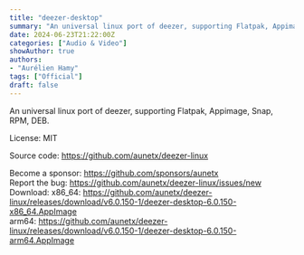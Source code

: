 ```yaml
---
title: "deezer-desktop"
summary: "An universal linux port of deezer, supporting Flatpak, Appimage, Snap, RPM, DEB."
date: 2024-06-23T21:22:00Z
categories: ["Audio & Video"]
showAuthor: true
authors:
- "Aurélien Hamy"
tags: ["Official"]
draft: false
---
```


An universal linux port of deezer, supporting Flatpak, Appimage, Snap, RPM, DEB.

License: MIT

Source code: <https://github.com/aunetx/deezer-linux>

Become a sponsor: <https://github.com/sponsors/aunetx>  
Report the bug: <https://github.com/aunetx/deezer-linux/issues/new>  
Download:   x86_64: <https://github.com/aunetx/deezer-linux/releases/download/v6.0.150-1/deezer-desktop-6.0.150-x86_64.AppImage>  
            arm64: <https://github.com/aunetx/deezer-linux/releases/download/v6.0.150-1/deezer-desktop-6.0.150-arm64.AppImage>
